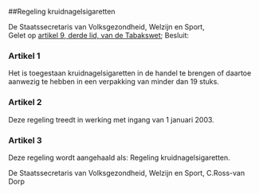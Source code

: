 <meta http-equiv='Content-Type' content='text/html; charset=utf-8' />

##Regeling kruidnagelsigaretten

De Staatssecretaris van Volksgezondheid, Welzijn en Sport,  
Gelet op [artikel 9, derde lid, van de Tabakswet](../../../../wet/tabakswet/BWBR0004302/README.md);
Besluit:    

### Artikel  1  

Het is toegestaan kruidnagelsigaretten in de handel te brengen of daartoe aanwezig te hebben in een verpakking van minder dan 19 stuks.  

### Artikel  2  

Deze regeling treedt in werking met ingang van 1 januari 2003.  

### Artikel  3  

Deze regeling wordt aangehaald als: Regeling kruidnagelsigaretten.  

De 
Staatssecretaris van Volksgezondheid, Welzijn en Sport, 
C.Ross-van Dorp    
